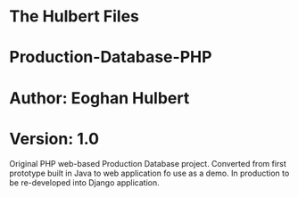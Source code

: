 # The Hulbert Files
# Production-Database-PHP
# Author: Eoghan Hulbert
# Version: 1.0

Original PHP web-based Production Database project. Converted from first prototype built in Java to web application fo use as a demo. In production to be re-developed into Django application.
